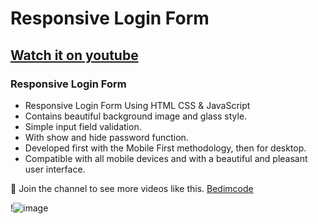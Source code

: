 # Responsive Login Form
## [Watch it on youtube](https://youtu.be/Fe1twteU0no)
### Responsive Login Form

- Responsive Login Form Using HTML CSS & JavaScript
- Contains beautiful background image and glass style.
- Simple input field validation.
- With show and hide password function.
- Developed first with the Mobile First methodology, then for desktop.
- Compatible with all mobile devices and with a beautiful and pleasant user interface.

💙 Join the channel to see more videos like this. [Bedimcode](https://www.youtube.com/c/Bedimcode)

!![image](https://user-images.githubusercontent.com/67326784/223712086-1679273c-ee77-49c3-96cf-3789e44b9d0b.png)
